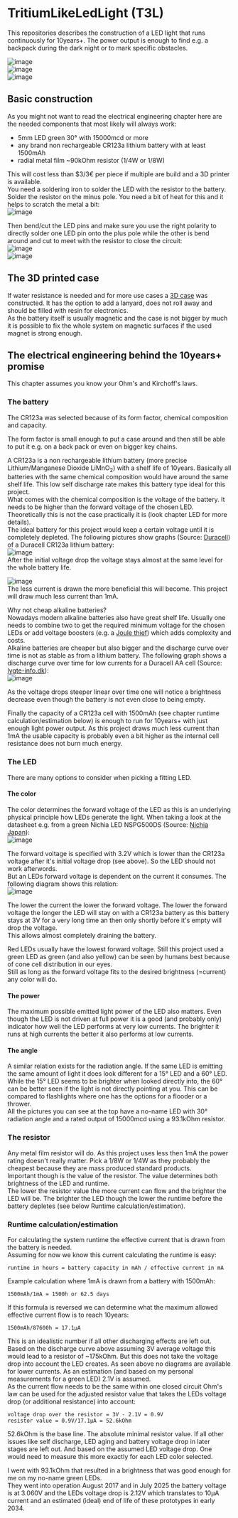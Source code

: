 # TritiumLikeLedLight (T3L)
This repositories describes the construction of a LED light that runs continuously for 10years+. The power output is enough to find e.g. a backpack during the dark night or to mark specific obstacles.  
  
![image](T3LbothI.jpg)  
![image](T3LbothII.jpg)  
![image](T3Lnormal.jpg)  
  
## Basic construction
As you might not want to read the electrical engineering chapter here are the needed components that most likely will always work:  
  
- 5mm LED green 30° with 15000mcd or more
- any brand non rechargeable CR123a lithium battery with at least 1500mAh
- radial metal film ~90kOhm resistor (1/4W or 1/8W)
  
This will cost less than $3/3€ per piece if multiple are build and a 3D printer is available.  
You need a soldering iron to solder the LED with the resistor to the battery.  
Solder the resistor on the minus pole. You need a bit of heat for this and it helps to scratch the metal a bit:  
![image](T3Lbottom.jpg)  
  
Then bend/cut the LED pins and make sure you use the right polarity to directly solder one LED pin onto the plus pole while the other is bend around and cut to meet with the resistor to close the circuit:  
![image](T3Lledbending.jpg)  
![image](T3Ltop.jpg)  
  
## The 3D printed case
If water resistance is needed and for more use cases a [3D case](cases/v1/) was constructed. It has the option to add a lanyard, does not roll away and should be filled with resin for electronics.  
As the battery itself is usually magnetic and the case is not bigger by much it is possible to fix the whole system on magnetic surfaces if the used magnet is strong enough.  
  
## The electrical engineering behind the 10years+ promise
This chapter assumes you know your Ohm's and Kirchoff's laws.  

### The battery
The CR123a was selected because of its form factor, chemical composition and capacity.  
  
The form factor is small enough to put a case around and then still be able to put it e.g. on a back pack or even on bigger key chains.  
  
A CR123a is a non rechargeable lithium battery (more precise Lithium/Manganese Dioxide LiMnO<sub>2</sub>) with a shelf life of 10years. Basically all batteries with the same chemical composition would have around the same shelf life. This low self discharge rate makes this battery type ideal for this project.  
What comes with the chemical composition is the voltage of the battery. It needs to be higher than the forward voltage of the chosen LED. Theoretically this is not the case practically it is (look chapter LED for more details).  
The ideal battery for this project would keep a certain voltage until it is completely depleted. The following pictures show graphs (Source: [Duracell](https://www.duracell.com/wp-content/uploads/2021/06/CR123_US.pdf)) of a Duracell CR123a lithium battery:  
![image](DuracellCR123aDischargeI.png)  
After the initial voltage drop the voltage stays almost at the same level for the whole battery life.  
  
![image](DuracellCR123aDischargeII.png)  
The less current is drawn the more beneficial this will become. This project will draw much less current than 1mA.  
  
Why not cheap alkaline batteries?  
Nowadays modern alkaline batteries also have great shelf life. Usually one needs to combine two to get the required minimum voltage for the chosen LEDs or add voltage boosters (e.g. a [Joule thief](https://en.wikipedia.org/wiki/Joule_thief)) which adds complexity and costs.  
Alkaline batteries are cheaper but also bigger and the discharge curve over time is not as stable as from a lithium battery. The following graph shows a discharge curve over time for low currents for a Duracell AA cell (Source: [lygte-info.dk](https://lygte-info.dk/info/BatteriesLowCurrentDischarge%20UK.html)):  
![image](LowCurrentDischargeTimeDuracellPlusPowerAALygte.png)  
  
As the voltage drops steeper linear over time one will notice a brightness decrease even though the battery is not even close to being empty.  
  
Finally the capacity of a CR123a cell with 1500mAh (see chapter runtime calculation/estimation below) is enough to run for 10years+ with just enough light power output. As this project draws much less current than 1mA the usable capacity is probably even a bit higher as the internal cell resistance does not burn much energy.  
  
### The LED
There are many options to consider when picking a fitting LED.  
  
#### The color
The color determines the forward voltage of the LED as this is an underlying physical principle how LEDs generate the light. When taking a look at the datasheet e.g. from a green Nichia LED NSPG500DS (Source: [Nichia Japan](https://led-ld.nichia.co.jp/api/data/spec/led/NSPG500DS-E(2027).pdf)):  
![image](NichiaForwardVoltageSpec.png)  
  
The forward voltage is specified with 3.2V which is lower than the CR123a voltage after it's initial voltage drop (see above). So the LED should not work afterwords.  
But an LEDs forward voltage is dependent on the current it consumes. The following diagram shows this relation:  
![image](NichiaForwardVoltageDiagram.png)  
  
The lower the current the lower the forward voltage. The lower the forward voltage the longer the LED will stay on with a CR123a battery as this battery stays at 3V for a very long time an then only shortly before it's empty will drop the voltage.  
This allows almost completely draining the battery.  
  
Red LEDs usually have the lowest forward voltage. Still this project used a green LED as green (and also yellow) can be seen by humans best because of cone cell distribution in our eyes.  
Still as long as the forward voltage fits to the desired brightness (=current) any color will do.  
  
#### The power
The maximum possible emitted light power of the LED also matters. Even though the LED is not driven at full power it is a good (and probably only) indicator how well the LED performs at very low currents. The brighter it runs at high currents the better it also performs at low currents.  
  
#### The angle
A similar relation exists for the radiation angle. If the same LED is emitting the same amount of light it does look different for a 15° LED and a 60° LED. While the 15° LED seems to be brighter when looked directly into, the 60° can be better seen if the light is not directly pointing at you. This can be compared to flashlights where one has the options for a flooder or a thrower.  
All the pictures you can see at the top have a no-name LED with 30° radiation angle and a rated output of 15000mcd using a 93.1kOhm resistor.  
  
### The resistor
Any metal film resistor will do. As this project uses less then 1mA the power rating doesn't really matter. Pick a 1/8W or 1/4W as they probably the cheapest because they are mass produced standard products.  
Important though is the value of the resistor. The value determines both brightness of the LED and runtime.  
The lower the resistor value the more current can flow and the brighter the LED will be. The brighter the LED though the lower the runtime before the battery depletes (see below Runtime calculation/estimation).  
  
### Runtime calculation/estimation
For calculating the system runtime the effective current that is drawn from the battery is needed.  
Assuming for now we know this current calculating the runtime is easy:  
  
```runtime in hours = battery capacity in mAh / effective current in mA```  
  
Example calculation where 1mA is drawn from a battery with 1500mAh:  
  
```1500mAh/1mA = 1500h or 62.5 days ```  
  
If this formula is reversed we can determine what the maximum allowed effective current flow is to reach 10years:  
  
``` 1500mAh/87600h = 17.1µA ```  
  
This is an idealistic number if all other discharging effects are left out.  
Based on the discharge curve above assuming 3V average voltage this would lead to a resistor of ~175kOhm. But this does not take the voltage drop into account the LED creates. As seen above no diagrams are available for lower currents. As an estimation (and based on my personal measurements for a green LED) 2.1V is assumed.  
As the current flow needs to be the same within one closed circuit Ohm's law can be used for the adjusted resistor value that takes the LEDs voltage drop (or additional resistance) into account:  
  
```
voltage drop over the resistor = 3V - 2.1V = 0.9V
resistor value = 0.9V/17.1µA = 52.6kOhm
```
  
52.6kOhm is the base line. The absolute minimal resistor value. If all other issues like self discharge, LED aging and battery voltage drop in later stages are left out. And based on the assumed LED voltage drop. One would need to measure this more exactly for each LED color selected.  
  
I went with 93.1kOhm that resulted in a brightness that was good enough for me on my no-name green LEDs.  
They went into operation August 2017 and in July 2025 the battery voltage is at 3.060V and the LEDs voltage drop is 2.12V which translates to 10µA current and an estimated (ideal) end of life of these prototypes in early 2034.  
